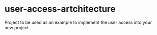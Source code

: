 # user-access-artchitecture

Project to be used as an example to implement the user access into your new project.
